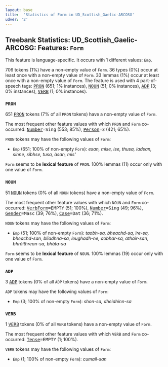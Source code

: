 ```yaml
---
layout: base
title:  'Statistics of Form in UD_Scottish_Gaelic-ARCOSG'
udver: '2'
---
```


## Treebank Statistics: UD_Scottish_Gaelic-ARCOSG: Features: `Form`

This feature is language-specific.
It occurs with 1 different values: `Emp`.

706 tokens (1%) have a non-empty value of `Form`.
36 types (0%) occur at least once with a non-empty value of `Form`.
33 lemmas (1%) occur at least once with a non-empty value of `Form`.
The feature is used with 4 part-of-speech tags: <tt><a href="gd_arcosg-pos-PRON.html">PRON</a></tt> (651; 1% instances), <tt><a href="gd_arcosg-pos-NOUN.html">NOUN</a></tt> (51; 0% instances), <tt><a href="gd_arcosg-pos-ADP.html">ADP</a></tt> (3; 0% instances), <tt><a href="gd_arcosg-pos-VERB.html">VERB</a></tt> (1; 0% instances).

### `PRON`

651 <tt><a href="gd_arcosg-pos-PRON.html">PRON</a></tt> tokens (7% of all `PRON` tokens) have a non-empty value of `Form`.

The most frequent other feature values with which `PRON` and `Form` co-occurred: <tt><a href="gd_arcosg-feat-Number.html">Number</a></tt><tt>=Sing</tt> (553; 85%), <tt><a href="gd_arcosg-feat-Person.html">Person</a></tt><tt>=3</tt> (421; 65%).

`PRON` tokens may have the following values of `Form`:

* `Emp` (651; 100% of non-empty `Form`): <em>esan, mise, ise, thusa, iadsan, sinne, sibhse, tusa, àsan, mis'</em>

`Form` seems to be **lexical feature** of `PRON`. 100% lemmas (11) occur only with one value of `Form`.

### `NOUN`

51 <tt><a href="gd_arcosg-pos-NOUN.html">NOUN</a></tt> tokens (0% of all `NOUN` tokens) have a non-empty value of `Form`.

The most frequent other feature values with which `NOUN` and `Form` co-occurred: <tt><a href="gd_arcosg-feat-VerbForm.html">VerbForm</a></tt><tt>=EMPTY</tt> (51; 100%), <tt><a href="gd_arcosg-feat-Number.html">Number</a></tt><tt>=Sing</tt> (49; 96%), <tt><a href="gd_arcosg-feat-Gender.html">Gender</a></tt><tt>=Masc</tt> (39; 76%), <tt><a href="gd_arcosg-feat-Case.html">Case</a></tt><tt>=Dat</tt> (36; 71%).

`NOUN` tokens may have the following values of `Form`:

* `Emp` (51; 100% of non-empty `Form`): <em>taobh-sa, bheachd-sa, ìre-sa, bheachd-san, bliadhna-sa, leughadh-ne, aobhar-sa, athair-san, bhràithrean-sa, bhàta-sa</em>

`Form` seems to be **lexical feature** of `NOUN`. 100% lemmas (19) occur only with one value of `Form`.

### `ADP`

3 <tt><a href="gd_arcosg-pos-ADP.html">ADP</a></tt> tokens (0% of all `ADP` tokens) have a non-empty value of `Form`.

`ADP` tokens may have the following values of `Form`:

* `Emp` (3; 100% of non-empty `Form`): <em>shon-sa, dheidhinn-sa</em>

### `VERB`

1 <tt><a href="gd_arcosg-pos-VERB.html">VERB</a></tt> tokens (0% of all `VERB` tokens) have a non-empty value of `Form`.

The most frequent other feature values with which `VERB` and `Form` co-occurred: <tt><a href="gd_arcosg-feat-Tense.html">Tense</a></tt><tt>=EMPTY</tt> (1; 100%).

`VERB` tokens may have the following values of `Form`:

* `Emp` (1; 100% of non-empty `Form`): <em>cumail-san</em>


